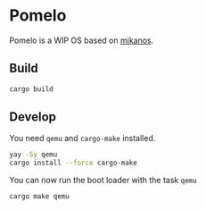 # Pomelo

Pomelo is a WIP OS based on [mikanos](https://github.com/uchan-nos/mikanos).


## Build

```sh
cargo build
```

## Develop

You need `qemu` and `cargo-make` installed.

```sh
yay -Sy qemu
cargo install --force cargo-make
```

You can now run the boot loader with the task `qemu`

```sh
cargo make qemu
```

